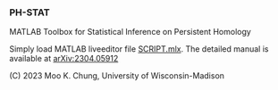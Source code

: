 ### PH-STAT 
MATLAB Toolbox for Statistical Inference on Persistent Homology

Simply load MATLAB liveeditor file [SCRIPT.mlx](https://github.com/laplcebeltrami/PH-STAT/blob/main/SCRIPT.mlx). The detailed manual is available at [arXiv:2304.05912](http://arxiv.org/abs/2304.05912) 



(C) 2023 Moo K. Chung, University of Wisconsin-Madison
